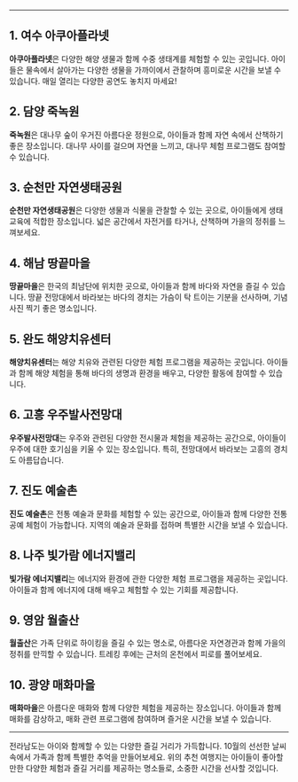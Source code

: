 
---

## 1. 여수 아쿠아플라넷
**아쿠아플라넷**은 다양한 해양 생물과 함께 수중 생태계를 체험할 수 있는 곳입니다. 아이들은 물속에서 살아가는 다양한 생물을 가까이에서 관찰하며 흥미로운 시간을 보낼 수 있습니다. 매일 열리는 다양한 공연도 놓치지 마세요!

## 2. 담양 죽녹원
**죽녹원**은 대나무 숲이 우거진 아름다운 정원으로, 아이들과 함께 자연 속에서 산책하기 좋은 장소입니다. 대나무 사이를 걸으며 자연을 느끼고, 대나무 체험 프로그램도 참여할 수 있습니다.

## 3. 순천만 자연생태공원
**순천만 자연생태공원**은 다양한 생물과 식물을 관찰할 수 있는 곳으로, 아이들에게 생태 교육에 적합한 장소입니다. 넓은 공간에서 자전거를 타거나, 산책하며 가을의 정취를 느껴보세요.

## 4. 해남 땅끝마을
**땅끝마을**은 한국의 최남단에 위치한 곳으로, 아이들과 함께 바다와 자연을 즐길 수 있습니다. 땅끝 전망대에서 바라보는 바다의 경치는 가슴이 탁 트이는 기분을 선사하며, 기념사진 찍기 좋은 명소입니다.

## 5. 완도 해양치유센터
**해양치유센터**는 해양 치유와 관련된 다양한 체험 프로그램을 제공하는 곳입니다. 아이들과 함께 해양 체험을 통해 바다의 생명과 환경을 배우고, 다양한 활동에 참여할 수 있습니다.

## 6. 고흥 우주발사전망대
**우주발사전망대**는 우주와 관련된 다양한 전시물과 체험을 제공하는 공간으로, 아이들이 우주에 대한 호기심을 키울 수 있는 장소입니다. 특히, 전망대에서 바라보는 고흥의 경치도 아름답습니다.

## 7. 진도 예술촌
**진도 예술촌**은 전통 예술과 문화를 체험할 수 있는 공간으로, 아이들과 함께 다양한 전통 공예 체험이 가능합니다. 지역의 예술과 문화를 접하며 특별한 시간을 보낼 수 있습니다.

## 8. 나주 빛가람 에너지밸리
**빛가람 에너지밸리**는 에너지와 환경에 관한 다양한 체험 프로그램을 제공하는 곳입니다. 아이들과 함께 에너지에 대해 배우고 체험할 수 있는 기회를 제공합니다.

## 9. 영암 월출산
**월출산**은 가족 단위로 하이킹을 즐길 수 있는 명소로, 아름다운 자연경관과 함께 가을의 정취를 만끽할 수 있습니다. 트레킹 후에는 근처의 온천에서 피로를 풀어보세요.

## 10. 광양 매화마을
**매화마을**은 아름다운 매화와 함께 다양한 체험을 제공하는 장소입니다. 아이들과 함께 매화를 감상하고, 매화 관련 프로그램에 참여하며 즐거운 시간을 보낼 수 있습니다.

---

전라남도는 아이와 함께할 수 있는 다양한 즐길 거리가 가득합니다. 10월의 선선한 날씨 속에서 가족과 함께 특별한 추억을 만들어보세요. 위의 추천 여행지는 아이들이 좋아할 만한 다양한 체험과 즐길 거리를 제공하는 명소들로, 소중한 시간을 선사할 것입니다.
